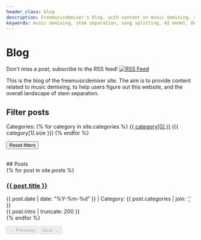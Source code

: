 ```yaml
---
header_class: blog
description: Freemusicdemixer's blog, with content on music demixing, stem separation, source separation, neural networks, C++, webassembly, and more
keywords: music demixing, stem separation, song splitting, AI model, Demucs, Transformer, free music demixer, isolate stems, private, unlimited use
---
```


# Blog

<div class="social-share-bar">
<span class="share-text">Don't miss a post; subscribe to the RSS feed!</span>
<a href="/feed.xml" title="Subscribe to RSS feed">
  <img src="/assets/social/rss.svg" alt="RSS Feed">
</a>
</div>

This is the blog of the freemusicdemixer site. The aim is to provide content related to music demixing, to help users figure out this website, and the overall landscape of stem separation.

## Filter posts

<div class="clouds">
<span class="tag-size-5">Categories:</span> {% for category in site.categories %}
    <span class="tag-size-5">
        <a class="category-link js-filter-landing" href="/blog?category={{ category[0] | url_encode }}" data-type="category" data-value="{{ category[0] | url_encode }}">{{ category[0] }}</a> ({{ category[1].size }})
    </span>
{% endfor %}
</div>

<button id="resetFilters" class="btn btn-github">Reset filters</button>

<br>
## Posts

<div id="posts-container">
{% for post in site.posts %}
    <div class="blog-post" data-category="{{ post.categories | join: ',' }}">
        <h3><a href="{{ post.url }}">{{ post.title }}</a></h3>
        <div class="meta">
            {{ post.date | date: "%Y-%m-%d" }} | Category: {{ post.categories | join: ',' }}
        </div>
        <div class="summary">
            {{ post.intro | truncate: 200 }}
        </div>
    </div>
{% endfor %}
</div>

<button id="prevPage" disabled class="btn btn-github">← Previous</button>
<button id="nextPage" disabled class="btn btn-github">Next →</button>

<script src="/blog.js"></script>
